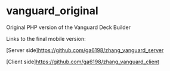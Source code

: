 # vanguard_original
Original PHP version of the Vanguard Deck Builder

Links to the final mobile version:

[Server side]https://github.com/ga6198/zhang_vanguard_server

[Client side]https://github.com/ga6198/zhang_vanguard_client
